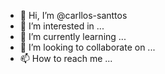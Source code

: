 - 👋 Hi, I’m @carllos-santtos
- 👀 I’m interested in ...
- 🌱 I’m currently learning ...
- 💞️ I’m looking to collaborate on ...
- 📫 How to reach me ...

<!---
carllos-santtos/carllos-santtos is a ✨ special ✨ repository because its `README.md` (this file) appears on your GitHub profile.
You can click the Preview link to take a look at your changes.
--->
